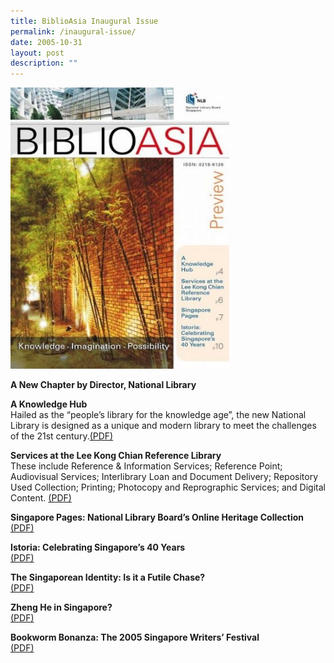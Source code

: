 ```yaml
---
title: BiblioAsia Inaugural Issue
permalink: /inaugural-issue/
date: 2005-10-31
layout: post
description: ""
---
```

<img style="width: 350px; height: 450px;" src="/images/inaugural-issue/inaugural.JPG">

**A New Chapter by Director, National Library**

**A Knowledge Hub**<br>
Hailed as the “people’s library for the knowledge age”, the new National Library is designed as a unique and modern library to meet the challenges of the 21st century.[(PDF)](/files/pdf/inaugural-issue/inaugural_Knowledge%20Hub.pdf)

**Services at the Lee Kong Chian Reference Library**<br>These include Reference & Information Services; Reference Point; Audiovisual Services; Interlibrary Loan and Document Delivery; Repository Used Collection; Printing; Photocopy and Reprographic Services; and Digital Content. [(PDF)](/files/pdf/inaugural-issue/inaugural_Services%20at%20the%20library.pdf)

**Singapore Pages: National Library Board’s Online Heritage Collection**<br> [(PDF)](/files/pdf/inaugural-issue/inaugural_Online%20Heritage.pdf)

**Istoria: Celebrating Singapore’s 40 Years**<br> [(PDF)](/files/pdf/inaugural-issue/inaugural_Istoria.pdf)

**The Singaporean Identity: Is it a Futile Chase?**<br> [(PDF)](/files/pdf/inaugural-issue/inaugural_Singaporean%20Identity.pdf)

**Zheng He in Singapore?**<br> [(PDF)](/files/pdf/inaugural-issue/inaugural_Zheng%20He.pdf)

**Bookworm Bonanza: The 2005 Singapore Writers’ Festival**<br> [(PDF)](/files/pdf/inaugural-issue/inaugural_Bookworm%20Bonanza.pdf)